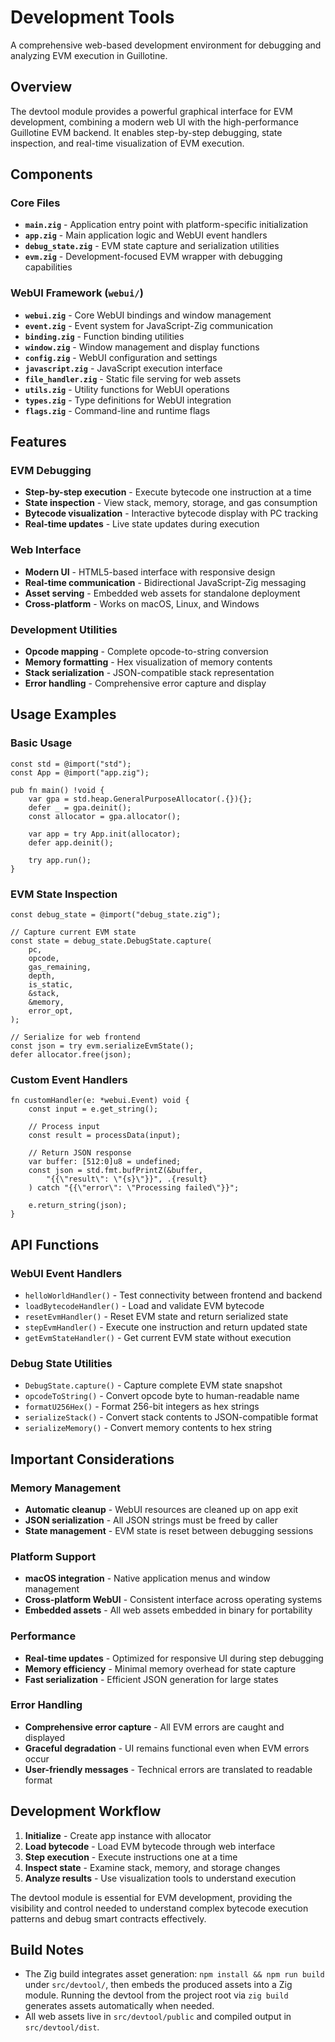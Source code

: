 # Development Tools

A comprehensive web-based development environment for debugging and analyzing EVM execution in Guillotine.

## Overview

The devtool module provides a powerful graphical interface for EVM development, combining a modern web UI with the high-performance Guillotine EVM backend. It enables step-by-step debugging, state inspection, and real-time visualization of EVM execution.

## Components

### Core Files

- **`main.zig`** - Application entry point with platform-specific initialization
- **`app.zig`** - Main application logic and WebUI event handlers
- **`debug_state.zig`** - EVM state capture and serialization utilities
- **`evm.zig`** - Development-focused EVM wrapper with debugging capabilities

### WebUI Framework (`webui/`)

- **`webui.zig`** - Core WebUI bindings and window management
- **`event.zig`** - Event system for JavaScript-Zig communication
- **`binding.zig`** - Function binding utilities
- **`window.zig`** - Window management and display functions
- **`config.zig`** - WebUI configuration and settings
- **`javascript.zig`** - JavaScript execution interface
- **`file_handler.zig`** - Static file serving for web assets
- **`utils.zig`** - Utility functions for WebUI operations
- **`types.zig`** - Type definitions for WebUI integration
- **`flags.zig`** - Command-line and runtime flags

## Features

### EVM Debugging

- **Step-by-step execution** - Execute bytecode one instruction at a time
- **State inspection** - View stack, memory, storage, and gas consumption
- **Bytecode visualization** - Interactive bytecode display with PC tracking
- **Real-time updates** - Live state updates during execution

### Web Interface

- **Modern UI** - HTML5-based interface with responsive design
- **Real-time communication** - Bidirectional JavaScript-Zig messaging
- **Asset serving** - Embedded web assets for standalone deployment
- **Cross-platform** - Works on macOS, Linux, and Windows

### Development Utilities

- **Opcode mapping** - Complete opcode-to-string conversion
- **Memory formatting** - Hex visualization of memory contents
- **Stack serialization** - JSON-compatible stack representation
- **Error handling** - Comprehensive error capture and display

## Usage Examples

### Basic Usage

```zig
const std = @import("std");
const App = @import("app.zig");

pub fn main() !void {
    var gpa = std.heap.GeneralPurposeAllocator(.{}){};
    defer _ = gpa.deinit();
    const allocator = gpa.allocator();
    
    var app = try App.init(allocator);
    defer app.deinit();
    
    try app.run();
}
```

### EVM State Inspection

```zig
const debug_state = @import("debug_state.zig");

// Capture current EVM state
const state = debug_state.DebugState.capture(
    pc,
    opcode,
    gas_remaining,
    depth,
    is_static,
    &stack,
    &memory,
    error_opt,
);

// Serialize for web frontend
const json = try evm.serializeEvmState();
defer allocator.free(json);
```

### Custom Event Handlers

```zig
fn customHandler(e: *webui.Event) void {
    const input = e.get_string();
    
    // Process input
    const result = processData(input);
    
    // Return JSON response
    var buffer: [512:0]u8 = undefined;
    const json = std.fmt.bufPrintZ(&buffer, 
        "{{\"result\": \"{s}\"}}", .{result}
    ) catch "{{\"error\": \"Processing failed\"}}";
    
    e.return_string(json);
}
```

## API Functions

### WebUI Event Handlers

- `helloWorldHandler()` - Test connectivity between frontend and backend
- `loadBytecodeHandler()` - Load and validate EVM bytecode
- `resetEvmHandler()` - Reset EVM state and return serialized state
- `stepEvmHandler()` - Execute one instruction and return updated state
- `getEvmStateHandler()` - Get current EVM state without execution

### Debug State Utilities

- `DebugState.capture()` - Capture complete EVM state snapshot
- `opcodeToString()` - Convert opcode byte to human-readable name
- `formatU256Hex()` - Format 256-bit integers as hex strings
- `serializeStack()` - Convert stack contents to JSON-compatible format
- `serializeMemory()` - Convert memory contents to hex string

## Important Considerations

### Memory Management

- **Automatic cleanup** - WebUI resources are cleaned up on app exit
- **JSON serialization** - All JSON strings must be freed by caller
- **State management** - EVM state is reset between debugging sessions

### Platform Support

- **macOS integration** - Native application menus and window management
- **Cross-platform WebUI** - Consistent interface across operating systems
- **Embedded assets** - All web assets embedded in binary for portability

### Performance

- **Real-time updates** - Optimized for responsive UI during step debugging
- **Memory efficiency** - Minimal memory overhead for state capture
- **Fast serialization** - Efficient JSON generation for large states

### Error Handling

- **Comprehensive error capture** - All EVM errors are caught and displayed
- **Graceful degradation** - UI remains functional even when EVM errors occur
- **User-friendly messages** - Technical errors are translated to readable format

## Development Workflow

1. **Initialize** - Create app instance with allocator
2. **Load bytecode** - Load EVM bytecode through web interface
3. **Step execution** - Execute instructions one at a time
4. **Inspect state** - Examine stack, memory, and storage changes
5. **Analyze results** - Use visualization tools to understand execution

The devtool module is essential for EVM development, providing the visibility and control needed to understand complex bytecode execution patterns and debug smart contracts effectively.

## Build Notes

- The Zig build integrates asset generation: `npm install && npm run build` under `src/devtool/`, then embeds the produced assets into a Zig module. Running the devtool from the project root via `zig build` generates assets automatically when needed.
- All web assets live in `src/devtool/public` and compiled output in `src/devtool/dist`.
